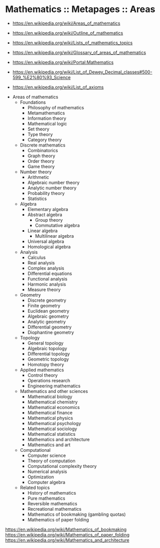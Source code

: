 # Mathematics :: Metapages :: Areas

- https://en.wikipedia.org/wiki/Areas_of_mathematics

- https://en.wikipedia.org/wiki/Outline_of_mathematics

- https://en.wikipedia.org/wiki/Lists_of_mathematics_topics

- https://en.wikipedia.org/wiki/Glossary_of_areas_of_mathematics

- https://en.wikipedia.org/wiki/Portal:Mathematics

- https://en.wikipedia.org/wiki/List_of_Dewey_Decimal_classes#500-599_%E2%80%93_Science

- https://en.wikipedia.org/wiki/List_of_axioms


* Areas of mathematics
  * Foundations
    - Philosophy of mathematics
    - Metamathematics
    - Information theory
    - Mathematical logic
    - Set theory
    - Type theory
    - Category theory
  * Discrete mathematics
    - Combinatorics
    - Graph theory
    - Order theory
    - Game theory
  * Number theory
    - Arithmetic
    - Algebraic number theory
    - Analytic number theory
    - Probability theory
    - Statistics
  * Algebra
    - Elementary algebra
    - Abstract algebra
      - Group theory
      - Commutative algebra
    - Linear algebra
      - Multilinear algebra
    - Universal algebra
    - Homological algebra
  * Analysis
    - Calculus
    - Real analysis
    - Complex analysis
    - Differential equations
    - Functional analysis
    - Harmonic analysis
    - Measure theory
  * Geometry
    - Discrete geometry
    - Finite geometry
    - Euclidean geometry
    - Algebraic geometry
    - Analytic geometry
    - Differential geometry
    - Diophantine geometry
  * Topology
    - General topology
    - Algebraic topology
    - Differential topology
    - Geometric topology
    - Homotopy theory
  * Applied mathematics
    - Control theory
    - Operations research
    - Engineering mathematics
  * Mathematics and other sciences
    - Mathematical biology
    - Mathematical chemistry
    - Mathematical economics
    - Mathematical finance
    - Mathematical physics
    - Mathematical psychology
    - Mathematical sociology
    - Mathematical statistics
    - Mathematics and architecture
    - Mathematics and art
  * Computational
    - Computer science
    - Theory of computation
    - Computational complexity theory
    - Numerical analysis
    - Optimization
    - Computer algebra
  * Related topics
    - History of mathematics
    - Pure mathematics
    - Reversible mathematics
    - Recreational mathematics
    - Mathematics of bookmaking (gambling quotas)
    - Mathematics of paper folding


https://en.wikipedia.org/wiki/Mathematics_of_bookmaking
https://en.wikipedia.org/wiki/Mathematics_of_paper_folding
https://en.wikipedia.org/wiki/Mathematics_and_architecture
